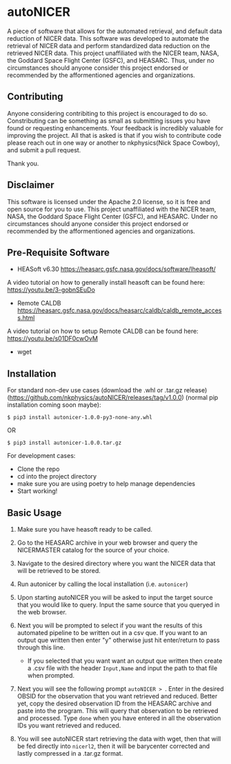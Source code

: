 # autoNICER
A piece of software that allows for the automated retrieval, and default data reduction of NICER data. This software was developed to automate the retrieval of NICER data and perform standardized data reduction on the retrieved NICER data. 
This project unaffiliated with the NICER team, NASA, the Goddard Space Flight Center (GSFC), and HEASARC. Thus, under no circumstances should anyone consider this project endorsed or recommended by the afformentioned agencies and organizations.

## Contributing
Anyone considering contribiting to this project is encouraged to do so.
Constributing can be something as small as submitting issues you have found or requesting enhancements. Your feedback is incredibly valuable for improving the project.
All that is asked is that if you wish to contribute code please reach out in one way or another to nkphysics(Nick Space Cowboy), and submit a pull request.

Thank you. 

## Disclaimer
This software is licensed under the Apache 2.0 license, so it is free and open source for you to use.
This project unaffiliated with the NICER team, NASA, the Goddard Space Flight Center (GSFC), and HEASARC. Under no circumstances should anyone consider this project endorsed or recommended by the afformentioned agencies and organizations.

## Pre-Requisite Software
- HEASoft v6.30 <https://heasarc.gsfc.nasa.gov/docs/software/lheasoft/>

A video tutorial on how to generally install heasoft can be found here: <https://youtu.be/3-gobnSEuDo>
- Remote CALDB <https://heasarc.gsfc.nasa.gov/docs/heasarc/caldb/caldb_remote_access.html>

A video tutorial on how to setup Remote CALDB can be found here: <https://youtu.be/s01DF0cwOvM>
- wget

## Installation

For standard non-dev use cases (download the .whl or .tar.gz release)(https://github.com/nkphysics/autoNICER/releases/tag/v1.0.0) (normal pip installation coming soon maybe):

	$ pip3 install autonicer-1.0.0-py3-none-any.whl

OR

	$ pip3 install autonicer-1.0.0.tar.gz

For development cases:
- Clone the repo
- cd into the project directory
- make sure you are using poetry to help manage dependencies
- Start working!

## Basic Usage

1. Make sure you have heasoft ready to be called.

2. Go to the HEASARC archive in your web browser and query the NICERMASTER catalog for the source of your choice.

2. Navigate to the desired directory where you want the NICER data that will be retrieved to be stored.

3. Run autonicer by calling the local installation (i.e. `autonicer`)
	
4. Upon starting autoNICER you will be asked to input the  target source that you would like to query. Input the same source that you queryed in the web browser.

5. Next you will be prompted to select if you want the results of this automated pipeline to be written out in a csv que. If you want to an output que written then enter "y" otherwise just hit enter/return to pass through this line.

	- If you selected that you want want an output que written then create a .csv file with the header `Input,Name` and input the path to that file when prompted.

6. Next you will see the following prompt `autoNICER > `. Enter in the desired OBSID for the observation that you want retrieved and reduced. Better yet, copy the desired observation ID from the HEASARC archive and paste into the program. This will query that observation to be retrieved and processed. Type `done` when you have entered in all the observation IDs you want retrieved and reduced.
	
7. You will see autoNICER start retrieving the data with wget, then that will be fed directly into `nicerl2`, then it will be barycenter corrected and lastly compressed in a .tar.gz format.
